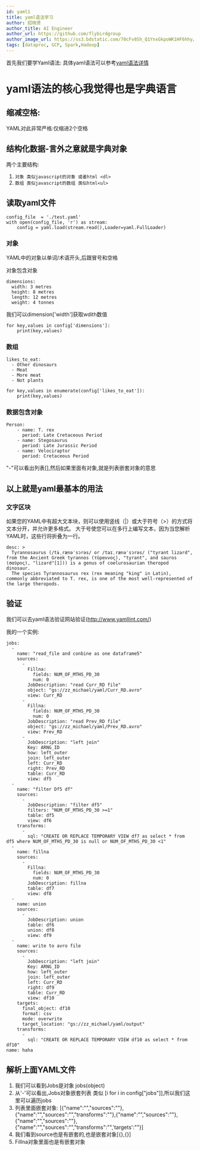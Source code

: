 ```yaml
---
id: yaml1
title: yaml语法学习
author: 招晓贤
author_title: AI Engineer
author_url: https://github.com/flybirdgroup
author_image_url: https://ss3.bdstatic.com/70cFv8Sh_Q1YnxGkpoWK1HF6hhy/it/u=1615738601,1434436036&fm=26&gp=0.jpg
tags: [dataproc, GCP, Spark,Hadoop]
---
```


首先我们要学Yaml语法:
具体yaml语法可以参考[yaml语法详情]([yaml1](https://learn-the-web.algonquindesign.ca/topics/yaml/))

# yaml语法的核心我觉得也是字典语言

## 缩减空格:
YAML对此非常严格:仅缩进2个空格

## 结构化数据-言外之意就是字典对象
两个主要结构:
1. ```对象 类似javascript的对象 或者html <dl>```
2. ```数组 类似javascript的数组 类似html<ul>```

## 读取yaml文件
```
config_file  = './test.yaml'
with open(config_file, 'r') as stream:
    config = yaml.load(stream.read(),Loader=yaml.FullLoader)
```

### 对象
YAML中的对象以单词/术语开头,后跟冒号和空格

对象包含对象
```
dimensions:
  width: 3 metres
  height: 8 metres
  length: 12 metres
  weight: 4 tonnes
```
我们可以dimension['width']获取wdith数值
```
for key,values in config['dimensions']:
    print(key,values)
```

### 数组
```
likes_to_eat:
  - Other dinosaurs
  - Meat
  - More meat
  - Not plants
```
```
for key,values in enumerate(config['likes_to_eat']):
    print(key,values)
```

### 数据包含对象
```
Person:
    - name: T. rex
      period: Late Cretaceous Period
    - name: Stegosaurus
      period: Late Jurassic Period
    - name: Velociraptor
      period: Cretaceous Period
```
"-"可以看出列表[],然后如果里面有对象,就是列表嵌套对象的意思

## 以上就是yaml最基本的用法

### 文字区块
如果您的YAML中有超大文本块，则可以使用竖线（|）或大于符号（>）的方式将文本分开，并允许更多格式。
大于号使您可以在多行上编写文本，因为当您解析YAML时，这些行将折叠为一行。
```
desc: >
  Tyrannosaurus (/tɨˌrænəˈsɔrəs/ or /taɪˌrænəˈsɔrəs/ ("tyrant lizard", from the Ancient Greek tyrannos (τύραννος), "tyrant", and sauros (σαῦρος), "lizard"[1])) is a genus of coelurosaurian theropod dinosaur.
  The species Tyrannosaurus rex (rex meaning "king" in Latin), commonly abbreviated to T. rex, is one of the most well-represented of the large theropods.
```

## 验证
我们可以去yaml语法验证网站验证(http://www.yamllint.com/)

我的一个实例:
```
jobs: 
  - 
    name: "read_file and conbine as one dataframe5"
    sources: 
      - 
        Fillna: 
          fields: NUM_OF_MTHS_PD_30
          num: 0
        JobDescription: "read Curr_RD file"
        object: "gs://zz_michael/yaml/Curr_RD.avro"
        view: Curr_RD
      - 
        Fillna: 
          fields: NUM_OF_MTHS_PD_30
          num: 0
        JobDescription: "read Prev_RD file"
        object: "gs://zz_michael/yaml/Prev_RD.avro"
        view: Prev_RD
      - 
        JobDescription: "left join"
        Key: ARNG_ID
        how: left_outer
        join: left_outer
        left: Curr_RD
        right: Prev_RD
        table: Curr_RD
        view: df5
  - 
    name: "filter Df5 df"
    sources: 
      - 
        JobDescription: "filter df5"
        filters: "NUM_OF_MTHS_PD_30 >=1"
        table: df5
        view: df6
    transforms: 
      - 
        sql: "CREATE OR REPLACE TEMPORARY VIEW df7 as select * from df5 where NUM_OF_MTHS_PD_30 is null or NUM_OF_MTHS_PD_30 <1"
  - 
    name: fillna
    sources: 
      - 
        Fillna: 
          fields: NUM_OF_MTHS_PD_30
          num: 0
        JobDescription: fillna
        table: df7
        view: df8
  - 
    name: union
    sources: 
      - 
        JobDescription: union
        table: df6
        union: df8
        view: df9
  - 
    name: write to avro file
    sources: 
      - 
        JobDescription: "left join"
        Key: ARNG_ID
        how: left_outer
        join: left_outer
        left: Curr_RD
        right: df9
        table: Curr_RD
        view: df10
    targets: 
      final_object: df10
      format: csv
      mode: overwrite
      target_location: "gs://zz_michael/yaml/output"
    transforms: 
      - 
        sql: "CREATE OR REPLACE TEMPORARY VIEW df10 as select * from df10"
name: haha
```
## 解析上面YAML文件
1. 我们可以看到Jobs是对象 jobs(object)
2. 从'-'可以看出,Jobs对象嵌套列表 类似 [i for i in config["jobs"]],所以我们这里可以遍历jobs
3. 列表里面嵌套对象: [{"name":"","sources":""},{"name":"","sources":"","transforms":""},{"name":"","sources":""},{"name":"","sources":""},{"name":"","sources":"","transforms":"",'targets':""}]
4. 我们看到source也是有嵌套的,也是嵌套对象[{},{}]
5. Fillna对象里面也是有嵌套对象
